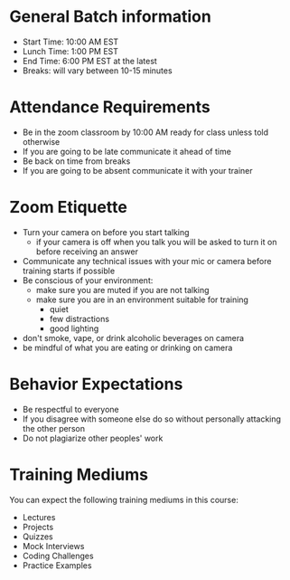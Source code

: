 # General Batch information
- Start Time:   10:00 AM EST
- Lunch Time:   1:00 PM EST
- End Time:     6:00 PM EST at the latest
- Breaks:       will vary between 10-15 minutes

# Attendance Requirements
- Be in the zoom classroom by 10:00 AM ready for class unless told otherwise
- If you are going to be late communicate it ahead of time
- Be back on time from breaks
- If you are going to be absent communicate it with your trainer

# Zoom Etiquette
- Turn your camera on before you start talking
    - if your camera is off when you talk you will be asked to turn it on before receiving an answer
- Communicate any technical issues with your mic or camera before training starts if possible
- Be conscious of your environment:
    - make sure you are muted if you are not talking
    - make sure you are in an environment suitable for training
        - quiet
        - few distractions
        - good lighting
- don't smoke, vape, or drink alcoholic beverages on camera
- be mindful of what you are eating or drinking on camera

# Behavior Expectations
- Be respectful to everyone
- If you disagree with someone else do so without personally attacking the other person
- Do not plagiarize other peoples' work

# Training Mediums
You can expect the following training mediums in this course:
- Lectures
- Projects
- Quizzes
- Mock Interviews
- Coding Challenges
- Practice Examples
